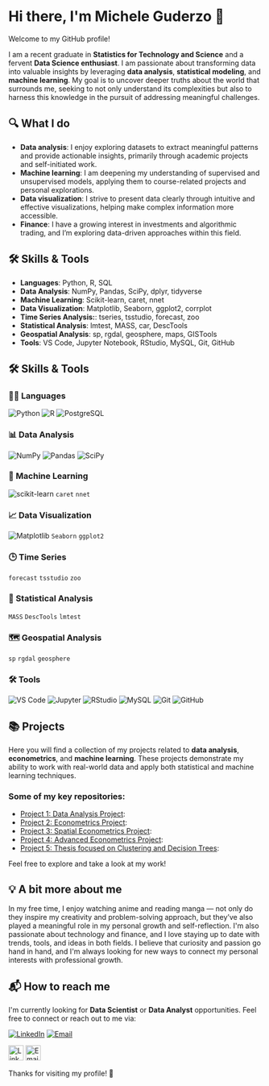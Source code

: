 # Hi there, I'm Michele Guderzo 👋

Welcome to my GitHub profile!

I am a recent graduate in **Statistics for Technology and Science** and a fervent **Data Science enthusiast**. I am passionate about transforming data into valuable insights by leveraging **data analysis**, **statistical modeling**, and **machine learning**. My goal is to uncover deeper truths about the world that surrounds me, seeking to not only understand its complexities but also to harness this knowledge in the pursuit of addressing meaningful challenges.

## 🔍 What I do

- **Data analysis**: I enjoy exploring datasets to extract meaningful patterns and provide actionable insights, primarily through academic projects and self-initiated work.
- **Machine learning**: I am deepening my understanding of supervised and unsupervised models, applying them to course-related projects and personal explorations.
- **Data visualization**: I strive to present data clearly through intuitive and effective visualizations, helping make complex information more accessible.
- **Finance**: I have a growing interest in investments and algorithmic trading, and I’m exploring data-driven approaches within this field.

## 🛠️ Skills & Tools

- **Languages**: Python, R, SQL
- **Data Analysis**: NumPy, Pandas, SciPy, dplyr, tidyverse
- **Machine Learning**: Scikit-learn, caret, nnet
- **Data Visualization**: Matplotlib, Seaborn, ggplot2, corrplot
- **Time Series Analysis:**: tseries, tsstudio, forecast, zoo
- **Statistical Analysis**: lmtest, MASS, car, DescTools
- **Geospatial Analysis**: sp, rgdal, geosphere, maps, GISTools
- **Tools**: VS Code, Jupyter Notebook, RStudio, MySQL, Git, GitHub


## 🛠️ Skills & Tools

### 👨‍💻 Languages  
![Python](https://img.shields.io/badge/-?style=flat&logo=python&logoColor=3776AB)
![R](https://img.shields.io/badge/-?style=flat&logo=r&logoColor=276DC3)
![PostgreSQL](https://img.shields.io/badge/-?style=flat&logo=postgresql&logoColor=4479A1)

### 📊 Data Analysis  
![NumPy](https://img.shields.io/badge/-?style=flat&logo=numpy&logoColor=013243)
![Pandas](https://img.shields.io/badge/-?style=flat&logo=pandas&logoColor=150458)
![SciPy](https://img.shields.io/badge/-?style=flat&logo=scipy&logoColor=8CAAE6)

### 🧠 Machine Learning  
![scikit-learn](https://img.shields.io/badge/-?style=flat&logo=scikit-learn&logoColor=F7931E)
`caret` `nnet` <!-- (mantenuti in testo, non hanno logo) -->

### 📈 Data Visualization  
![Matplotlib](https://img.shields.io/badge/-?style=flat&logo=matplotlib&logoColor=11557C)
`Seaborn` `ggplot2` <!-- badge testuali opzionali -->

### 🕒 Time Series  
`forecast` `tsstudio` `zoo`

### 🧪 Statistical Analysis  
`MASS` `DescTools` `lmtest`

### 🗺️ Geospatial Analysis  
`sp` `rgdal` `geosphere`

### 🛠 Tools  
![VS Code](https://img.shields.io/badge/-?style=flat&logo=visual-studio-code&logoColor=007ACC)
![Jupyter](https://img.shields.io/badge/-?style=flat&logo=jupyter&logoColor=F37626)
![RStudio](https://img.shields.io/badge/-?style=flat&logo=rstudio&logoColor=75AADB)
![MySQL](https://img.shields.io/badge/-?style=flat&logo=mysql&logoColor=4479A1)
![Git](https://img.shields.io/badge/-?style=flat&logo=git&logoColor=F05032)
![GitHub](https://img.shields.io/badge/-?style=flat&logo=github&logoColor=181717)


## 📚 Projects

Here you will find a collection of my projects related to **data analysis**, **econometrics**, and **machine learning**. These projects demonstrate my ability to work with real-world data and apply both statistical and machine learning techniques.

### Some of my key repositories:

- [Project 1: Data Analysis Project](link-to-project):
- [Project 2: Econometrics Project](link-to-project):
- [Project 3: Spatial Econometrics Project](link-to-project):
- [Project 4: Advanced Econometrics Project](link-to-project):
- [Project 5: Thesis focused on Clustering and Decision Trees](link-to-project):

Feel free to explore and take a look at my work!

## 💡 A bit more about me

In my free time, I enjoy watching anime and reading manga — not only do they inspire my creativity and problem-solving approach, but they’ve also played a meaningful role in my personal growth and self-reflection.
I'm also passionate about technology and finance, and I love staying up to date with trends, tools, and ideas in both fields.
I believe that curiosity and passion go hand in hand, and I'm always looking for new ways to connect my personal interests with professional growth.

## 📬 How to reach me

I'm currently looking for **Data Scientist** or **Data Analyst** opportunities. Feel free to connect or reach out to me via:

[![LinkedIn](https://img.shields.io/badge/LinkedIn-blue?logo=linkedin)](https://www.linkedin.com/in/micheleguderzo)
[![Email](https://img.shields.io/badge/Email-gmail?logo=gmail)](mailto:guderzo.michele@gmail.com)

[<img src="https://cdn.jsdelivr.net/gh/devicons/devicon/icons/linkedin/linkedin-original.svg" alt="LinkedIn" width="30"/>](https://www.linkedin.com/in/micheleguderzo)
[<img src="https://upload.wikimedia.org/wikipedia/commons/4/4e/Gmail_Icon.png" alt="Email" width="30"/>](mailto:guderzo.michele@gmail.com)

<!-- ## 📬 How to reach me
Feel free to connect with me via:

- LinkedIn: [Michele Guderzo](https://www.linkedin.com/in/micheleguderzo)
- Email: guderzo.michele@gmail.com -->

Thanks for visiting my profile! 🙌

<!-- Badge for statistics
## 📊 GitHub Stats
![Michele's GitHub Stats](https://github-readme-stats.vercel.app/api?username=tuo-username&show_icons=true&hide_title=true&count_private=true&hide=prs&theme=radical)
## 🗣️ Most Used Languages
![Top Langs](https://github-readme-stats.vercel.app/api/top-langs/?username=tuo-username&layout=compact&theme=radical) -->
